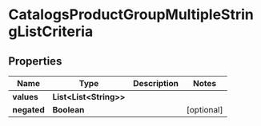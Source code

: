

# CatalogsProductGroupMultipleStringListCriteria


## Properties

| Name | Type | Description | Notes |
|------------ | ------------- | ------------- | -------------|
|**values** | **List&lt;List&lt;String&gt;&gt;** |  |  |
|**negated** | **Boolean** |  |  [optional] |



